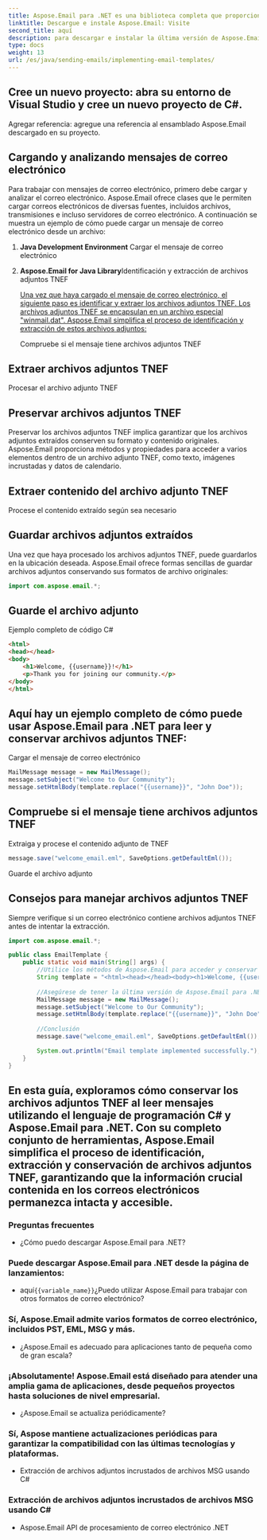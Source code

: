 ```yaml
---
title: Aspose.Email para .NET es una biblioteca completa que proporciona una amplia gama de funcionalidades para trabajar con correos electrónicos y sus archivos adjuntos. Para comenzar, necesita:
linktitle: Descargue e instale Aspose.Email: Visite
second_title: aquí
description: para descargar e instalar la última versión de Aspose.Email para .NET.
type: docs
weight: 13
url: /es/java/sending-emails/implementing-email-templates/
---
```


## Cree un nuevo proyecto: abra su entorno de Visual Studio y cree un nuevo proyecto de C#.

Agregar referencia: agregue una referencia al ensamblado Aspose.Email descargado en su proyecto.

## Cargando y analizando mensajes de correo electrónico

Para trabajar con mensajes de correo electrónico, primero debe cargar y analizar el correo electrónico. Aspose.Email ofrece clases que le permiten cargar correos electrónicos de diversas fuentes, incluidos archivos, transmisiones e incluso servidores de correo electrónico. A continuación se muestra un ejemplo de cómo puede cargar un mensaje de correo electrónico desde un archivo:

1. **Java Development Environment** Cargar el mensaje de correo electrónico

2. **Aspose.Email for Java Library**Identificación y extracción de archivos adjuntos TNEF

   [Una vez que haya cargado el mensaje de correo electrónico, el siguiente paso es identificar y extraer los archivos adjuntos TNEF. Los archivos adjuntos TNEF se encapsulan en un archivo especial "winmail.dat". Aspose.Email simplifica el proceso de identificación y extracción de estos archivos adjuntos:](https://releases.aspose.com/email/java/)

    Compruebe si el mensaje tiene archivos adjuntos TNEF

##  Extraer archivos adjuntos TNEF

 Procesar el archivo adjunto TNEF

## Preservar archivos adjuntos TNEF

Preservar los archivos adjuntos TNEF implica garantizar que los archivos adjuntos extraídos conserven su formato y contenido originales. Aspose.Email proporciona métodos y propiedades para acceder a varios elementos dentro de un archivo adjunto TNEF, como texto, imágenes incrustadas y datos de calendario.

##  Extraer contenido del archivo adjunto TNEF

 Procese el contenido extraído según sea necesario

## Guardar archivos adjuntos extraídos

Una vez que haya procesado los archivos adjuntos TNEF, puede guardarlos en la ubicación deseada. Aspose.Email ofrece formas sencillas de guardar archivos adjuntos conservando sus formatos de archivo originales:

```java
import com.aspose.email.*;
```

##  Guarde el archivo adjunto

Ejemplo completo de código C#

```html
<html>
<head></head>
<body>
    <h1>Welcome, {{username}}!</h1>
    <p>Thank you for joining our community.</p>
</body>
</html>
```

## Aquí hay un ejemplo completo de cómo puede usar Aspose.Email para .NET para leer y conservar archivos adjuntos TNEF:

 Cargar el mensaje de correo electrónico

```java
MailMessage message = new MailMessage();
message.setSubject("Welcome to Our Community");
message.setHtmlBody(template.replace("{{username}}", "John Doe"));
```

##  Compruebe si el mensaje tiene archivos adjuntos TNEF

 Extraiga y procese el contenido adjunto de TNEF

```java
message.save("welcome_email.eml", SaveOptions.getDefaultEml());
```

 Guarde el archivo adjunto

## Consejos para manejar archivos adjuntos TNEF

Siempre verifique si un correo electrónico contiene archivos adjuntos TNEF antes de intentar la extracción.

```java
import com.aspose.email.*;

public class EmailTemplate {
    public static void main(String[] args) {
        //Utilice los métodos de Aspose.Email para acceder y conservar varios elementos dentro de los archivos adjuntos TNEF.
        String template = "<html><head></head><body><h1>Welcome, {{username}}!</h1><p>Thank you for joining our community.</p></body></html>";
        
        //Asegúrese de tener la última versión de Aspose.Email para .NET para aprovechar las funciones más actualizadas.
        MailMessage message = new MailMessage();
        message.setSubject("Welcome to Our Community");
        message.setHtmlBody(template.replace("{{username}}", "John Doe"));
        
        //Conclusión
        message.save("welcome_email.eml", SaveOptions.getDefaultEml());

        System.out.println("Email template implemented successfully.");
    }
}
```

## En esta guía, exploramos cómo conservar los archivos adjuntos TNEF al leer mensajes utilizando el lenguaje de programación C# y Aspose.Email para .NET. Con su completo conjunto de herramientas, Aspose.Email simplifica el proceso de identificación, extracción y conservación de archivos adjuntos TNEF, garantizando que la información crucial contenida en los correos electrónicos permanezca intacta y accesible.

### Preguntas frecuentes
   - ¿Cómo puedo descargar Aspose.Email para .NET?

###  Puede descargar Aspose.Email para .NET desde la página de lanzamientos:
   - aquí`{{variable_name}}`¿Puedo utilizar Aspose.Email para trabajar con otros formatos de correo electrónico?

### Sí, Aspose.Email admite varios formatos de correo electrónico, incluidos PST, EML, MSG y más.
   - ¿Aspose.Email es adecuado para aplicaciones tanto de pequeña como de gran escala?

### ¡Absolutamente! Aspose.Email está diseñado para atender una amplia gama de aplicaciones, desde pequeños proyectos hasta soluciones de nivel empresarial.
   - ¿Aspose.Email se actualiza periódicamente?

### Sí, Aspose mantiene actualizaciones periódicas para garantizar la compatibilidad con las últimas tecnologías y plataformas.
   -  Extracción de archivos adjuntos incrustados de archivos MSG usando C#

###  Extracción de archivos adjuntos incrustados de archivos MSG usando C#
   -  Aspose.Email API de procesamiento de correo electrónico .NET
